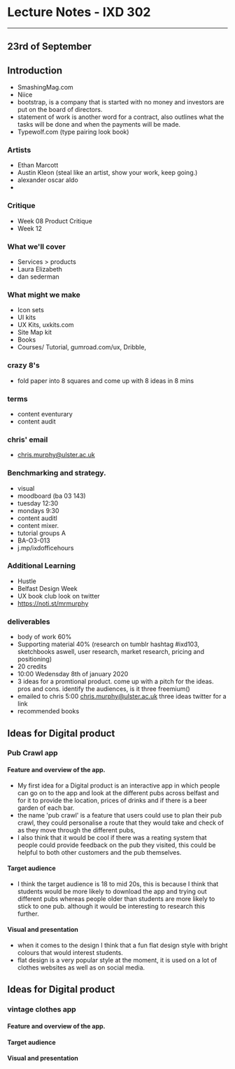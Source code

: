 # Lecture Notes - IXD 302

___

## 23rd of September

## Introduction 

- SmashingMag.com
- Niice 
- bootstrap, is a company that is started with no money and investors are put on the board of directors.
- statement of work is another word for a contract, also outlines what the tasks will be done and when the payments will be made. 
- Typewolf.com (type pairing look book)

### Artists
- Ethan Marcott
- Austin Kleon (steal like an artist, show your work, keep going.)
- alexander oscar aldo
- 

### Critique 
- Week 08 Product Critique
- Week 12 

### What we'll cover 
- Services > products
- Laura Elizabeth
- dan sederman

### What might we make
- Icon sets
- UI kits
- UX Kits, uxkits.com
- Site Map kit
- Books
- Courses/ Tutorial, gumroad.com/ux, Dribble, 

### crazy 8's 
- fold paper into 8 squares and come up with 8 ideas in 8 mins

### terms
- content eventurary 
- content audit

### chris' email
- chris.murphy@ulster.ac.uk

### Benchmarking and strategy.
- visual 
- moodboard (ba 03 143)
- tuesday 12:30 
- mondays 9:30
- content auditl
- content mixer.
- tutorial groups A 
- BA-O3-013
- j.mp/ixdofficehours

### Additional Learning 
- Hustle
- Belfast Design Week 
- UX book club look on twitter
- https://noti.st/mrmurphy

### deliverables
- body of work 60%
- Supporting material 40% (research on tumblr hashtag #ixd103, sketchbooks aswell, user research, market research, pricing and positioning)
- 20 credits
- 10\:00 Wedensday 8th of january 2020
- 3 ideas for a promtional product. come up with a pitch for the ideas. pros and cons. identify the audiences, is it three freemium()
- emailed to chris 5:00 chris.murphy@ulster.ac.uk three ideas twitter for a link
- recommended books



## Ideas for Digital product 

### Pub Crawl app

#### Feature and overview of the app.
- My first idea for a Digital product is an interactive app in which people can go on to the app and look at the different pubs across belfast and for it to provide the location, prices of drinks and if there is a beer garden of each bar. 
- the name 'pub crawl' is a feature that users could use to plan their pub crawl, they could personalise a route that they would take and check of as they move through the different pubs,
- I also think that it would be cool if there was a reating system that people could provide feedback on the pub they visited, this could be helpful to both other customers and the pub themselves.

#### Target audience 
- I think the target audience is 18 to mid 20s, this is because I think that students would be more likely to download the app and trying out different pubs whereas people older than students are more likely to stick to one pub. although it would be interesting to research this further.

#### Visual and presentation
- when it comes to the design I think that a fun flat design style with bright colours that would interest students.
- flat design is a very popular style at the moment, it is used on a lot of clothes websites as well as on social media.



## Ideas for Digital product 

### vintage clothes app

#### Feature and overview of the app.

#### Target audience 

#### Visual and presentation